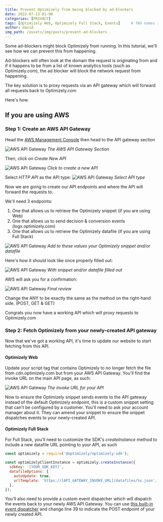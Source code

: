 ```yaml
---
title: Prevent Optimizely from being blocked by ad-blockers
date: 2022-07-13 01-00
categories: [PRIVACY]
tags: [Optimizely Web, Optimizely Full Stack, Events]     # TAG names should always be lowercase
author: david
img_path: /assets/img/posts/prevent-ad-blockers
---
```


Some ad-blockers might block Optimizely from running. In this tutorial, we'll see how we can prevent this from happening. 

Ad-blockers will often look at the domain the request is originating from and if it happens to be from a list of known analytics tools (such as Optimizely.com), the ad blocker will block the network request from happening. 

The key solution is to proxy requests via an API gateway which will forward all requests back to Optimizely.com

Here's how. 

## If you are using AWS

### Step 1: Create an AWS API Gateway

Head the [AWS Management Console](https://aws.amazon.com) then head to the API gateway section

![AWS API Gateway](/image1.png)
_The AWS API Gateway Section_

Then, click on *Create New API*

![AWS API Gateway](/image2.png)
_Click to create a new API_

Select *HTTP API* as the API type:
![AWS API Gateway](/image3.png)
_Select API type_

Now we are going to create our API endpoints and where the API will forward the requests to. 

We'll need 3 endpoints: 
1. One that allows us to retrieve the Optimizely snippet (if you are using Web)
2. One that allows us to send decision & conversion events (logx.optimizely.com)
3. One that allows us to retrieve the Optimizely datafile (if you are using Full Stack)

![AWS API Gateway](/image4.png)
_Add to these values your Optimizely snippet and/or datafile_

Here's how it should look like once properly filled out: 

![AWS API Gateway](/image5.png)
_With snippet and/or datafile filled out_

AWS will ask you for a confirmation: 

![AWS API Gateway](/image6.png)
_Final review_

Change the ANY to be exactly the same as the method on the right-hand side. (POST, GET & GET)

Congrats you now have a working API which will proxy requests to Optimizely.com

### Step 2: Fetch Optimizely from your newly-created API gateway

Now that we've got a working API, it's time to update our website to start fetching from this API. 

#### Optimizely Web

Update your script tag that contains Optimizely to no longer fetch the file from cdn.optimizely.com but from your AWS API Gateway. 
You'll find the invoke URL on the main API page, as such: 

![AWS API Gateway](/image7.png)
_The invoke URL for your API_

Now to ensure the Optimizely snippet sends events to the API gateway instead of the default Optimizely endpoint, this is a custom snippet setting that can't be configured by a customer. You'll need to ask your account manager about it. They can amend your snippet to ensure the snippet dispatches events to your newly-created API. 

#### Optimizely Full Stack

For Full Stack, you'll need to customize the SDK's *createInstance* method to include a new datafile URL pointing to your API, as such

```javascript
const optimizely = require('@optimizely/optimizely-sdk');

const optimizelyClientInstance = optimizely.createInstance({
  sdkKey: '[YOUR_SDK_KEY]',
  datafileOptions: {
    autoUpdate: true,
    urlTemplate: 'https://[API_GATEWAY_INVOKE_URL]/datafiles/%s.json',
  },
});
```

You'll also need to provide a custom event dispatcher which will dispatch the events back to your newly AWS API Gateway. You can use [this built-in event dispatcher](https://github.com/optimizely/javascript-sdk/blob/master/packages/optimizely-sdk/lib/plugins/event_dispatcher/index.browser.ts#L39) and change line 39 to indicate the POST endpoint of your newly created API.

